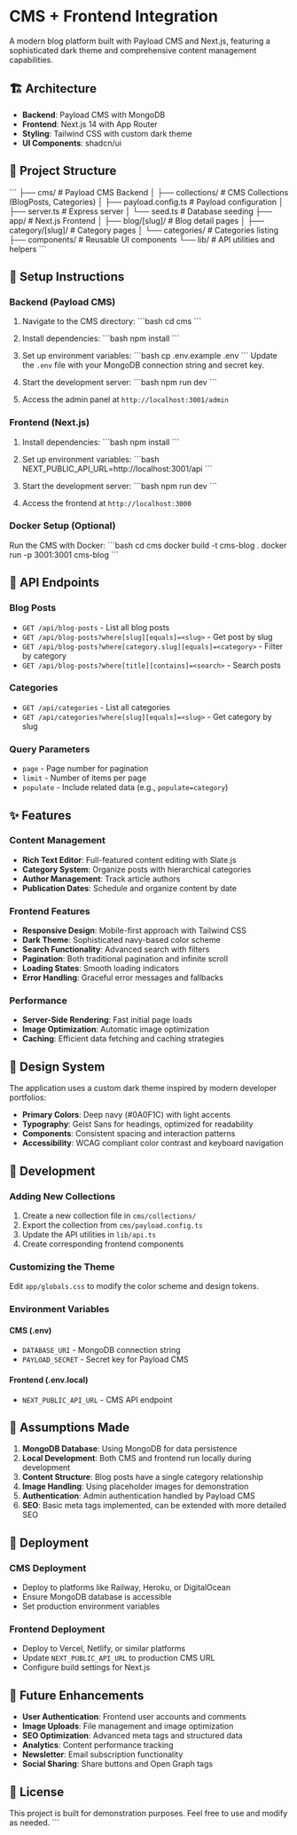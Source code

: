 # CMS + Frontend Integration

A modern blog platform built with Payload CMS and Next.js, featuring a sophisticated dark theme and comprehensive content management capabilities.

## 🏗️ Architecture

- **Backend**: Payload CMS with MongoDB
- **Frontend**: Next.js 14 with App Router
- **Styling**: Tailwind CSS with custom dark theme
- **UI Components**: shadcn/ui

## 📁 Project Structure

\`\`\`
├── cms/                    # Payload CMS Backend
│   ├── collections/        # CMS Collections (BlogPosts, Categories)
│   ├── payload.config.ts   # Payload configuration
│   ├── server.ts          # Express server
│   └── seed.ts            # Database seeding
├── app/                   # Next.js Frontend
│   ├── blog/[slug]/       # Blog detail pages
│   ├── category/[slug]/   # Category pages
│   └── categories/        # Categories listing
├── components/            # Reusable UI components
└── lib/                  # API utilities and helpers
\`\`\`

## 🚀 Setup Instructions

### Backend (Payload CMS)

1. Navigate to the CMS directory:
   \`\`\`bash
   cd cms
   \`\`\`

2. Install dependencies:
   \`\`\`bash
   npm install
   \`\`\`

3. Set up environment variables:
   \`\`\`bash
   cp .env.example .env
   \`\`\`
   Update the `.env` file with your MongoDB connection string and secret key.

4. Start the development server:
   \`\`\`bash
   npm run dev
   \`\`\`

5. Access the admin panel at `http://localhost:3001/admin`

### Frontend (Next.js)

1. Install dependencies:
   \`\`\`bash
   npm install
   \`\`\`

2. Set up environment variables:
   \`\`\`bash
   NEXT_PUBLIC_API_URL=http://localhost:3001/api
   \`\`\`

3. Start the development server:
   \`\`\`bash
   npm run dev
   \`\`\`

4. Access the frontend at `http://localhost:3000`

### Docker Setup (Optional)

Run the CMS with Docker:
\`\`\`bash
cd cms
docker build -t cms-blog .
docker run -p 3001:3001 cms-blog
\`\`\`

## 📡 API Endpoints

### Blog Posts
- `GET /api/blog-posts` - List all blog posts
- `GET /api/blog-posts?where[slug][equals]=<slug>` - Get post by slug
- `GET /api/blog-posts?where[category.slug][equals]=<category>` - Filter by category
- `GET /api/blog-posts?where[title][contains]=<search>` - Search posts

### Categories
- `GET /api/categories` - List all categories
- `GET /api/categories?where[slug][equals]=<slug>` - Get category by slug

### Query Parameters
- `page` - Page number for pagination
- `limit` - Number of items per page
- `populate` - Include related data (e.g., `populate=category`)

## ✨ Features

### Content Management
- **Rich Text Editor**: Full-featured content editing with Slate.js
- **Category System**: Organize posts with hierarchical categories
- **Author Management**: Track article authors
- **Publication Dates**: Schedule and organize content by date

### Frontend Features
- **Responsive Design**: Mobile-first approach with Tailwind CSS
- **Dark Theme**: Sophisticated navy-based color scheme
- **Search Functionality**: Advanced search with filters
- **Pagination**: Both traditional pagination and infinite scroll
- **Loading States**: Smooth loading indicators
- **Error Handling**: Graceful error messages and fallbacks

### Performance
- **Server-Side Rendering**: Fast initial page loads
- **Image Optimization**: Automatic image optimization
- **Caching**: Efficient data fetching and caching strategies

## 🎨 Design System

The application uses a custom dark theme inspired by modern developer portfolios:

- **Primary Colors**: Deep navy (#0A0F1C) with light accents
- **Typography**: Geist Sans for headings, optimized for readability
- **Components**: Consistent spacing and interaction patterns
- **Accessibility**: WCAG compliant color contrast and keyboard navigation

## 🔧 Development

### Adding New Collections

1. Create a new collection file in `cms/collections/`
2. Export the collection from `cms/payload.config.ts`
3. Update the API utilities in `lib/api.ts`
4. Create corresponding frontend components

### Customizing the Theme

Edit `app/globals.css` to modify the color scheme and design tokens.

### Environment Variables

#### CMS (.env)
- `DATABASE_URI` - MongoDB connection string
- `PAYLOAD_SECRET` - Secret key for Payload CMS

#### Frontend (.env.local)
- `NEXT_PUBLIC_API_URL` - CMS API endpoint

## 📝 Assumptions Made

1. **MongoDB Database**: Using MongoDB for data persistence
2. **Local Development**: Both CMS and frontend run locally during development
3. **Content Structure**: Blog posts have a single category relationship
4. **Image Handling**: Using placeholder images for demonstration
5. **Authentication**: Admin authentication handled by Payload CMS
6. **SEO**: Basic meta tags implemented, can be extended with more detailed SEO

## 🚀 Deployment

### CMS Deployment
- Deploy to platforms like Railway, Heroku, or DigitalOcean
- Ensure MongoDB database is accessible
- Set production environment variables

### Frontend Deployment
- Deploy to Vercel, Netlify, or similar platforms
- Update `NEXT_PUBLIC_API_URL` to production CMS URL
- Configure build settings for Next.js

## 🔮 Future Enhancements

- **User Authentication**: Frontend user accounts and comments
- **Image Uploads**: File management and image optimization
- **SEO Optimization**: Advanced meta tags and structured data
- **Analytics**: Content performance tracking
- **Newsletter**: Email subscription functionality
- **Social Sharing**: Share buttons and Open Graph tags

## 📄 License

This project is built for demonstration purposes. Feel free to use and modify as needed.
\`\`\`

```json file="" isHidden
